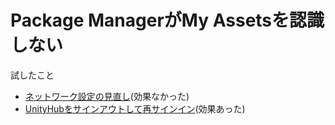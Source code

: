 # Package ManagerがMy Assetsを認識しない

試したこと
* [ネットワーク設定の見直し](https://obenkyolab.com/?p=1992)(効果なかった)
* [UnityHubをサインアウトして再サインイン](https://www.hanachiru-blog.com/entry/2022/02/24/120000)(効果あった)